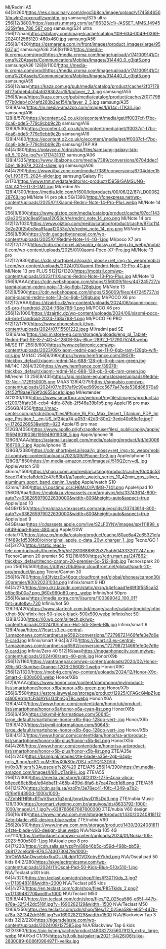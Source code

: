 MI/Redmi A5 64|3/260/https://res.cloudinary.com/dygc5b8cn/image/upload/v1745846501/huvlm2coxnrudfzwmhtm.jpg
samsung/S25 ultra 256|12/3800/https://assets.mmsrg.com/isr/166325/c1/-/ASSET_MMS_149453259/fee_786_587_png
samsung/S24 ultra 256|12/aaa/https://sbitany.com/image/cache/catalog/109-634-0049-0369-2024012565120-460x460.jpg
samsung/A56 256|8/1420/https://gsmarena.com.in/front/images/product_images/large/95637.gif
samsung/A36 256|8/1190/https://media-ik.croma.com/prod/https://media.croma.com/image/upload/v1741009141/Croma%20Assets/Communication/Mobiles/Images/314440_0_g3jqt5.png
samsung/A36 128|8/1100/https://media-ik.croma.com/prod/https://media.croma.com/image/upload/v1741009141/Croma%20Assets/Communication/Mobiles/Images/314440_0_g3jqt5.png
samsung/A55 256|12/aaa/https://kaza.com.eg/pub/media/catalog/product/cache/2f071798f77b0deb4c04afd283b2ac15/l/a/layer_2_3.jpg
samsung/A55 256|8/aaa/https://kaza.com.eg/pub/media/catalog/product/cache/2f071798f77b0deb4c04afd283b2ac15/l/a/layer_2_3.jpg
samsung/A35 128|8/aaa/https://m.media-amazon.com/images/I/614c+lTK3iL.jpg
samsung/A16 128|8/570/https://econtent.o2.co.uk/o/econtent/media/get/ff0037cf-f7bc-4ca6-bde5-779c9cbb9c2b
samsung/A16 128|6/530/https://econtent.o2.co.uk/o/econtent/media/get/ff0037cf-f7bc-4ca6-bde5-779c9cbb9c2b
samsung/A16 128|4/480/https://econtent.o2.co.uk/o/econtent/media/get/ff0037cf-f7bc-4ca6-bde5-779c9cbb9c2b
samsung/TAP A9 64|4/380/https://oplayce.ci/cdn/shop/files/samsung-galaxy-tab-a9_5_1024x.jpg?v=1717431017
samsung/A06 128|4/335/https://www.jibalzone.com/media/7389/conversions/6704ddec150e1_193679_2024-slider.jpg
samsung/A06 64|4/290/https://www.jibalzone.com/media/7389/conversions/6704ddec150e1_193679_2024-slider.jpg
samsung/Galaxy Fit 3/170/https://www.tmt.my/data/editor/sc-product/15959/SAMSUNG-GALAXY-FIT-3-TMT.jpg
MI/redmi A5 128|4/300/https://media.ldlc.com/r1600/ld/products/00/06/22/87/LD0006228768.jpg
MI/Note 14 pro plus 5G/1390/https://fonexpress.net/wp-content/uploads/2025/01/Xiaomi-Redmi-Note-14-Pro-Plus.webp
MI/Note 14 pro 256|8/830/https://www.giztop.com/media/catalog/product/cache/97cc1143d2e20f2b0c8ea91aaa12053c/r/e/redmi_note_14_pro.png
MI/Note 14 pro 512|12/1020/https://www.giztop.com/media/catalog/product/cache/97cc1143d2e20f2b0c8ea91aaa12053c/r/e/redmi_note_14_pro.png
MI/Note 14 256|8/590/https://cdn.gadgetbytenepal.com/wp-content/uploads/2025/01/Redmi-Note-14-4G-1.jpg
MI/poco X7 pro 512|12/1270/https://cdn.shortpixel.ai/spai/q_glossy+ret_img+to_webp/mobizil.com/wp-content/uploads/2025/01/Xiaomi-Poco-X7-Pro.jpg
MI/Note 13 pro 512|12/930/https://cdn.shortpixel.ai/spai/q_glossy+ret_img+to_webp/mobizil.com/wp-content/uploads/2024/01/Xiaomi-Redmi-Note-13-Pro-4G.jpg
MI/Note 13 pro PLUS 512|12/1320/https://mobizil.com/wp-content/uploads/2023/11/Xiaomi-Redmi-Note-13-Pro-Plus.jpg
MI/Note 13 256|8/AAA/https://cdn.webshopapp.com/shops/256009/files/447245727/xiaomi-xiaomi-redmi-note-13-4g-6gb-128gb.jpg
MI/Note 13 512|8/590/https://cdn.webshopapp.com/shops/256009/files/447245727/xiaomi-xiaomi-redmi-note-13-4g-6gb-128gb.jpg
MI/POCO X6 pro 512|12/AAA/https://dzairtic.dz/wp-content/uploads/2024/06/xiaomi-poco-x6-pro-frandroid-2024-768x768-1.png
MI/POCO X6 pro 256|12/1000/https://dzairtic.dz/wp-content/uploads/2024/06/xiaomi-poco-x6-pro-frandroid-2024-768x768-1.png
MI/POCO F6 PRO 512|12/1750/https://www.phoneshock.it/wp-content/uploads/2024/07/15501222.jpeg
MI/redmi pad SE 128|6/aaa/https://api.mistore-eg.com/storage/uploads/eng_pl_Tablet-Redmi-Pad-SE-8-7-4G-4-128GB-Sky-Blue-2892_1-1729075248.webp
MI/SE 11" 256|8/600/https://www.celletronic.com/wp-content/uploads/2023/09/xiaomi-redmi-pad-se-11-0-6gb-ram-128gb-wifi-gris.jpg
MI/14C 256|8/390/https://www.hemfrance.com/39078-thickbox_default/xiaomi-redmi-14c-688-128-gb-6-gb-ram-green.jpg
MI/14C 128|4/320/https://www.hemfrance.com/39078-thickbox_default/xiaomi-redmi-14c-688-128-gb-6-gb-ram-green.jpg
MI/redmi 13 256|8/435/https://api.mistore-eg.com/storage/uploads/Redmi-13-Noir-1729150005.png
MI/A3 128|4/275/https://signalsjo.com/wp-content/uploads/2024/07/d657af9c90ed969dcc5677a47ede538d86670a92f452ff8aae769f2d655bce1d.jpeg
MI/extender AC1200/100/https://www.smartbox.am/webroot/myfiles/images/products/ac1200/3ffafe36-ccb4-4dfe-87db-2f546a39b1b5.png
Apple/16 pro max 256GB/4650/https://mac-center.com.pr/cdn/shop/files/iPhone_16_Pro_Max_Desert_Titanium_PDP_Image_Position_1__en-US_bf24ca74-a053-42d3-80e2-3edc40e85c1e.jpg?v=1726226953&width=823
Apple/15 pro max 512GB/4050/https://www.apollo.pl/gfx/apollo/userfiles/_public/opisy/apple/195949019036/195949019036_5.jpg
Apple/iphone 16 128GB/AAA/https://asiamall.asiacell.com/media/catalog/product/l/d/ld0006166708_2.jpg
Apple/iphone 15 128GB/2380/https://cdn.shortpixel.ai/spai/q_glossy+ret_img+to_webp/mobizil.com/wp-content/uploads/2023/09/iPhone-15-3.jpg
Apple/iphone 13 128GB/1850/https://m.media-amazon.com/images/I/516QZcrv+dL.jpg
Apple/watch S10 46mm/1500/https://shop.ucom.am/media/catalog/product/cache/f0d04c535eae714fecfa8deb2c47c63b/1/a/1apple_watch_series_10_42mm_gps_silver_aluminum_sport_band_denim_1.webp
Apple/watch S10 42mm/1380/https://i.postimg.cc/cH6Mc0rP/IMG-7141.png
Apple/ipad 10 256GB/Aaa/https://realplaza.vtexassets.com/arquivos/ids/33743614-800-auto?v=638265979022630000&width=800&height=auto&aspect=true
Apple/ipad 10 64GB/1250/https://realplaza.vtexassets.com/arquivos/ids/33743614-800-auto?v=638265979022630000&width=800&height=auto&aspect=true
Apple/ipad 9 64GB/aaa/https://cdsassets.apple.com/live/SZLF0YNV/images/sp/111898_sp849-ipad-9gen-480.png
Apple/20W cdata/70/https://atoz.ps/media/catalog/product/cache/80ae6a42c65321efa11f489c1d538fd0/o/r/original_apple_c-data_20w_charger_1_.jpg
Tecno/GO 1 64|3/270/https://static.reach-tele.com/uploads/thumbs/55/5512810686892b375ab5043332011747.png
Tecno/Camon 20 premier 5G 512|16/850/https://cdn.mart.ps/247862-thickbox_default/tecno-camon-20-premier-5g-512-8gb.jpg
Tecno/spark 20 pro 256|16/500/https://d3fyizz0b46qgr.cloudfront.net/global/spark-20-pro/product/jin.png
Tecno/Camon 30 256|16/780/https://d3fyizz0b46qgr.cloudfront.net/global/phones/camon30/30premier/800/20231034.png
Infinix/smart 9 HD 64|4/270/https://img.drz.lazcdn.com/static/pk/p/b4e1caad1e69f3f555ca52b5bc6b00a7.png_960x960q80.png_.webp
Infinix/hot 50pro 256|16/aaa/https://media.extra.com/i/aurora/100389042_100_01?fmt=auto&w=720
Infinix/hot 50 128|16/420/https://www.startech.com.bd/image/cache/catalog/mobile/infinix/hot-50/infinix-hot-50-sleek-black-500x500.webp
Infinix/hot 50i 128|8/330/https://i0.wp.com/alltech.pk/wp-content/uploads/2024/10/Infinix-Hot-50i-Sleek-Blk.jpg
Infinix/smart 9 128|4/aaa/https://7lcart.s3.eu-central-1.amazonaws.com/cardnet.sa/6592/conversions/172798721466fefe0e7d6e9-card.jpg
Infinix/smart 9 64|3/270/https://7lcart.s3.eu-central-1.amazonaws.com/cardnet.sa/6592/conversions/172798721466fefe0e7d6e9-card.jpg
Infinix/Zero 40 512|16/aaa/https://megaphonecity.com.my/wp-content/uploads/2024/08/zero-40-pink.jpg
Honor/X9b 256|12/1160/https://yantranepal.com/wp-content/uploads/2024/02/Honor-X9b-5G-Sunrise-Orange-12GB-256GB-1.webp
Honor/X9C 256|12/1320/https://mob4g.com/wp-content/uploads/2024/12/Honor-X9c-Smart-2-600x600.webp
Honor/X8b 512|8/AAA/https://www.honor.com/content/dam/honor/my/product-list/smartphone/honor-x8b/honor-x8b-green.png
Honor/X7b 256|6/550/https://estore.jawwal.ps/storage/product/12925/CFAGcGMpZ1uppGi00Vq1nrtcFddAY6LG4hnOpT9c.webp
Honor/X6A 128|4/400/https://www.honor.com/content/dam/honor/uk/product-list/smartphone/honor-x6a/honor-x6a-cyan-list.png
Honor/X6b 256|6/450/https://skymil-informatique.com/50645-large_default/smartphone-honor-x6b-6go-128go-vert-.jpg
Honor/X6b 128|6/420/https://skymil-informatique.com/50645-large_default/smartphone-honor-x6b-6go-128go-vert-.jpg
Honor/X5b 128|4/310/https://www.honor.com/content/dam/honor/sa-ar/product-list/smartphone/honor-x5b-plus/honor-x5b-list.png
Honor/X5b 64|4/265/https://www.honor.com/content/dam/honor/sa-ar/product-list/smartphone/honor-x5b-plus/honor-x5b-list.png
ZTE/A35e 64|4/240/https://bsimg.nl/images/zte-blade-a35e-2gb-64gb-grijs_8.png/pcK1-vuM-9fwX0kS0o7DSJ-xGYQ%3D/fit-in/0x0/filters%3Aupscale%28%29
ZTE/A75 256|14/390/https://m.media-amazon.com/images/I/81lUzTar8HL.jpg
ZTE/A55 256|12/300/https://media.zid.store/b74f2313-1275-4caa-abca-b5ece66cb8bd/e64dbe11-465b-499d-8fa6-b7ca47ecb1d6.png
ZTE/A35 64|12/270/https://cdn.salla.sa/vzoPn/3e76ec41-f0fc-4349-a7b2-f5f6ef94390d-1000x1000-c7ZnhNfHRihxRTwVSwrnTq3pnLjbywUwvD15sDd3.png
ZTE/nubia Music 128/330/https://promart.vteximg.com.br/arquivos/ids/8633792-1000-1000/imageUrl_1.jpg?v=638766667087600000
ZTE/nubia V60 design 256|16/410/https://www.innwa.com.mm/storage/product/1430/202408181124zte-blade-v60-design-blue.webp
ZTE/nubia V60 256|20/510/https://www.innwa.com.mm/storage/product/1430/202408181124zte-blade-v60-design-blue.webp
N\A/Nokia 105 4G ori/110/https://celloplanet.com/wp-content/uploads/2024/01/Nokia-105-2023-500x500-1.jpg
N\A/oale pop 8 pro 64|7/230/https://cdn.salla.sa/vzoPn/88b46b5c-b59d-498b-bb59-368172ce8a19-876.57430730479x1000-1rVObW6AnOwsebkxfkuDUUiLdpV1GVDXqbyEYkhd.png
N\A/Oscal pad 50 kids 64|2/280/https://skyelectronicsmw.com/wp-content/uploads/2024/11/Oscal-Pad-50-Kids-Blue-510x510-1.jpg
N\A/Teclast p30t kids 64|4/320/https://en.teclast.com/cdn/shop/files/P30TKids_3.jpg?v=1713948318&width=2000
N\A/Teclast p85 kids 64|4/270/https://en.teclast.com/cdn/shop/files/P85Tkids_2.png?v=1713948270&width=1000
N\A/Teclast M50 128|8/440/https://en.teclast.com/cdn/shop/files/12_025ea586-e65f-447b-a78a-32f342dc516f.jpg?v=1690282129&width=1500
N\A/Teclast M50 128|6/350/https://en.teclast.com/cdn/shop/files/12_025ea586-e65f-447b-a78a-32f342dc516f.jpg?v=1690282129&width=1500
N\A/Blackview Tap 3 kids 32|2/220/https://tigersdeleste.com/wp-content/uploads/2024/08/127585.jpg
N\A/Blackview Tap 6 kids 32|3/360/https://aio.lv/img/cache/product/4808273/56079125_extra_large.webp
N\A/Kxd C1/35/https://s9.pik.ba/galerija/2021-04/26/06/slika-2830089-6086f09649711-velika.jpg